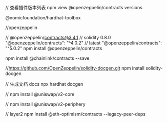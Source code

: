 
// 查看插件版本列表
npm view @openzeppelin/contracts versions




@nomicfoundation/hardhat-toolbox

//openzeppelin  

// @openzeppelin/contracts@3.4.1
// solidity 0.8.0 "@openzeppelin/contracts": "^4.0.2"
// latest         "@openzeppelin/contracts": "^5.0.2"
npm install @openzeppelin/contracts


npm install @chainlink/contracts --save


//https://github.com/OpenZeppelin/solidity-docgen.git
npm install solidity-docgen

// 生成文档 docs
npx hardhat docgen

//
npm install @uniswap/v2-core

// 
npm install @uniswap/v2-periphery

// layer2 
npm install @eth-optimism/contracts --legacy-peer-deps